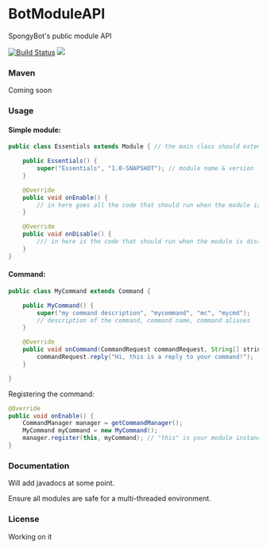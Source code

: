 # BotModuleAPI
SpongyBot's public module API

[![Build Status](https://travis-ci.org/Sponges/BotModuleAPI.svg?branch=master)](https://travis-ci.org/Sponges/BotModuleAPI)
[![](https://jitpack.io/v/Sponges/BotModuleAPI.svg)](https://jitpack.io/#Sponges/BotModuleAPI)

### Maven
Coming soon

### Usage
#### Simple module:
```java
public class Essentials extends Module { // the main class should extend Module

    public Essentials() {
        super("Essentials", "1.0-SNAPSHOT"); // module name & version
    }

    @Override
    public void onEnable() {
        // in here goes all the code that should run when the module is enabled
    }

    @Override
    public void onDisable() {
        /// in here is the code that should run when the module is disabled
    }
}
```

#### Command:
```java
public class MyCommand extends Command {

    public MyCommand() {
        super("my command description", "mycommand", "mc", "mycmd");
        // description of the command, command name, command aliases
    }

    @Override
    public void onCommand(CommandRequest commandRequest, String[] strings) {
        commandRequest.reply("Hi, this is a reply to your command!");
    }

}
```

Registering the command:
```java
@Override
public void onEnable() {
    CommandManager manager = getCommandManager();
    MyCommand myCommand = new MyCommand();
    manager.register(this, myCommand); // "this" is your module instance
}
```

### Documentation
Will add javadocs at some point.

Ensure all modules are safe for a multi-threaded environment.

### License
Working on it
